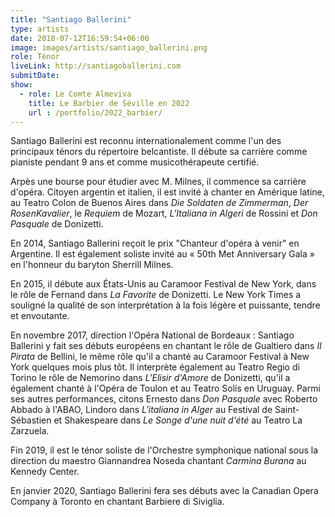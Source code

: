 ```yaml
---
title: "Santiago Ballerini"
type: artists
date: 2018-07-12T16:59:54+06:00
image: images/artists/santiago_ballerini.png
role: Ténor
liveLink: http://santiagoballerini.com
submitDate: 
show:
  - role: Le Comte Almeviva
    title: Le Barbier de Séville en 2022
    url : /portfolio/2022_barbier/
---
```


Santiago Ballerini est reconnu internationalement comme l'un des principaux ténors du répertoire belcantiste. Il débute sa carrière comme pianiste pendant 9 ans et comme musicothérapeute certifié.

Arpès une bourse pour étudier avec M. Milnes, il commence sa carrière d'opéra. Citoyen argentin et italien, il est invité à chanter en Amérique latine, au Teatro Colon de Buenos Aires dans *Die Soldaten de Zimmerman*, *Der RosenKavalier*, le *Requiem* de Mozart, *L'Italiana in Algeri* de Rossini et *Don Pasquale* de Donizetti.

En 2014, Santiago Ballerini reçoit le prix "Chanteur d'opéra à venir" en Argentine. Il est également soliste invité au « 50th Met Anniversary Gala » en l'honneur du baryton Sherrill Milnes. 

En 2015, il débute aux États-Unis au Caramoor Festival de New York, dans le rôle de Fernand dans *La Favorite* de Donizetti. Le New York Times a souligné la qualité de son interprétation à la fois légère et puissante, tendre et envoutante.

En novembre 2017, direction l'Opéra National de Bordeaux : Santiago Ballerini y fait ses débuts européens en chantant le rôle de Gualtiero dans *Il Pirata* de Bellini, le même rôle qu'il a chanté au Caramoor Festival à New York quelques mois plus tôt. Il interprète également au Teatro Regio di Torino le rôle de Nemorino dans *L'Elisir d'Amore* de Donizetti, qu'il a également chanté à l'Opéra de Toulon et au Teatro Solís en Uruguay. Parmi ses autres performances, citons Ernesto dans *Don Pasquale* avec Roberto Abbado à l'ABAO, Lindoro dans *L'italiana in Alger* au Festival de Saint-Sébastien et Shakespeare dans *Le Songe d'une nuit d'été* au Teatro La Zarzuela.

Fin 2019, il est le ténor soliste de l'Orchestre symphonique national sous la direction du maestro Giannandrea Noseda chantant *Carmina Burana* au Kennedy Center.

En janvier 2020, Santiago Ballerini fera ses débuts avec la Canadian Opera Company à Toronto en chantant Barbiere di Siviglia. 


